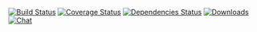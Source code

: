 [![Build Status][travis-img]][travis-url]
[![Coverage Status][coveralls-img]][coveralls-url]
[![Dependencies Status][david-img]][david-url]
[![Downloads][downloads-img]][npm-url]
[![Chat][gitter-img]][gitter-url]


[travis-img]:    http://img.shields.io/travis/tcurdt/xstatic.svg?style=flat-square
[travis-url]:    https://travis-ci.org/tcurdt/xstatic
[coveralls-img]: http://img.shields.io/coveralls/tcurdt/xstatic/master.svg?style=flat-square
[coveralls-url]: https://coveralls.io/r/tcurdt/xstatic
[downloads-img]: http://img.shields.io/npm/dm/xstatic.svg?style=flat-square
[gitter-img]:    http://img.shields.io/badge/gitter-join_chat-????.svg?style=flat-square
[gitter-url]:    https://gitter.im/????
[npm-img]:       http://img.shields.io/npm/v/xstatic.svg?style=flat-square
[npm-url]:       https://npmjs.org/package/xstatic
[david-img]:     https://david-dm.org/tcurdt/xstatic.svg
[david-url]:     https://david-dm.org/tcurdt/xstatic
[waffle-img]:    http://img.shields.io/github/issues/tcurdt/xstatic.svg?style=flat-square
[waffle-url]:    http://waffle.io/tcurdt/xstatic